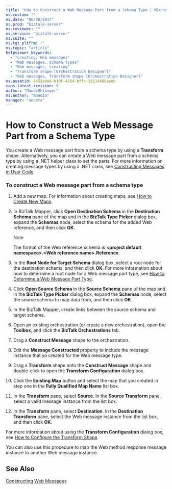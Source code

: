 ```yaml
---
title: "How to Construct a Web Message Part from a Schema Type | Microsoft Docs"
ms.custom: ""
ms.date: "06/08/2017"
ms.prod: "biztalk-server"
ms.reviewer: ""
ms.service: "biztalk-server"
ms.suite: ""
ms.tgt_pltfrm: ""
ms.topic: "article"
helpviewer_keywords: 
  - "creating, Web messages"
  - "Web messages, schema types"
  - "Web messages, creating"
  - "Transform shape [Orchestration Designer]"
  - "Web messages, Transform shape [Orchestration Designer]"
ms.assetid: 4452ade6-b10f-4564-bffc-18114896aeeb
caps.latest.revision: 9
author: "MandiOhlinger"
ms.author: "mandia"
manager: "anneta"
---
```

# How to Construct a Web Message Part from a Schema Type
You create a Web message part from a schema type by using a **Transform** shape. Alternatively, you can create a Web message part from a schema type by using a .NET helper class to set the parts. For more information on creating message types by using a .NET class, see [Constructing Messages in User Code](../core/constructing-messages-in-user-code.md).  
  
### To construct a Web message part from a schema type  
  
1.  Add a new map. For information about creating maps, see [How to Create New Maps](../core/how-to-create-new-maps.md).  
  
2.  In BizTalk Mapper, click **Open Destination Schema** in the **Destination Schema** pane of the map and in the **BizTalk Type Picker** dialog box, expand the **Schemas** node, select the schema for the added Web reference, and then click **OK**.  
  
    > [!NOTE]
    >  The format of the Web reference schema is **\<project default namespace>.\<Web reference name>.Reference**.  
  
3.  In the **Root Node for Target Schema** dialog box, select a root node for the destination schema, and then click **OK**. For more information about how to determine a root node for a Web message part type, see [How to Determine a Web Message Part Type](../core/how-to-determine-a-web-message-part-type.md).  
  
4.  Click **Open Source Schema** in the **Source Schema** pane of the map and in the **BizTalk Type Picker** dialog box, expand the **Schemas** node, select the source schema to map data from, and then click **OK**.  
  
5.  In the BizTalk Mapper, create links between the source schema and target schema.  
  
6.  Open an existing orchestration (or create a new orchestration), open the **Toolbox**, and click the **BizTalk Orchestrations** tab.  
  
7.  Drag a **Construct Message** shape to the orchestration.  
  
8.  Edit the **Message Constructed** property to include the message instance that yo created for the Web message type.  
  
9. Drag a **Transform** shape onto the **Construct Message** shape and double-click to open the **Transform Configuration** dialog box.  
  
10. Click the **Existing Map** button and select the map that you created in step one in the **Fully Qualified Map Name** list box.  
  
11. In the **Transform** pane, select **Source**. In the **Source Transform** pane, select a valid message instance from the list box.  
  
12. In the **Transform** pane, select **Destination**. In the **Destination Transform** pane, select the Web message instance from the list box, and then click **OK**.  
  
 For more information about using the **Transform Configuration** dialog box, see [How to Configure the Transform Shape](../core/how-to-configure-the-transform-shape.md).  
  
 You can also use this procedure to map the Web method response message instance to another Web message instance.  
  
## See Also  
 [Constructing Web Messages](../core/constructing-web-messages.md)